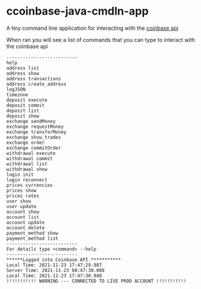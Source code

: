 # ccoinbase-java-cmdln-app

A tiny command line application for interacting with the [coinbase api](https://github.com/antlen/coinbase-java-api)

When ran you will see a list of commands that you can type to interact with the coinbase api

```
--------------------------
help
address list
address show
address transactions
address create_address
logJSON
timezone
deposit execute
deposit commit
deposit list
deposit show
exchange sendMoney
exchange requestMoney
exchange transferMoney
exchange show_trades
exchange order
exchange commitOrder
withdrawal execute
withdrawal commit
withdrawal list
withdrawal show
login init
login reconnect
prices currencies
prices show
prices rates
user show
user update
account show
account list
account update
account delete
payment_method show
payment_method list
--------------------------
For details type <command> --help
--------------------------
******Logged into Coinbase API.***********
Local Time: 2021-11-23 17:47:29.987
Server Time: 2021-11-23 08:47:30.000
Local Time: 2021-11-23 17:47:30.948
!!!!!!!!!!! WARNING --- CONNECTED TO LIVE PROD ACCOUNT !!!!!!!!!!! 
```
